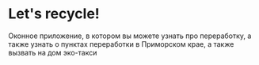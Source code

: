 # Let's recycle!
Оконное приложение, в котором вы можете узнать про переработку, а также узнать о пунктах переработки в Приморском крае, а также вызвать на дом эко-такси
